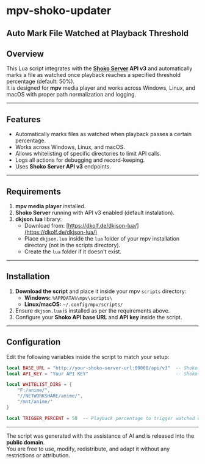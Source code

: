 
# mpv-shoko-updater
## Auto Mark File Watched at Playback Threshold

## Overview
This Lua script integrates with the **[Shoko Server](https://github.com/ShokoAnime/ShokoServer) API v3** and automatically marks a file as watched once playback reaches a specified threshold percentage (default: 50%).  
It is designed for **mpv** media player and works across Windows, Linux, and macOS with proper path normalization and logging.

---

## Features
- Automatically marks files as watched when playback passes a certain percentage.
- Works across Windows, Linux, and macOS.
- Allows whitelisting of specific directories to limit API calls.
- Logs all actions for debugging and record-keeping.
- Uses **Shoko Server API v3** endpoints.

---

## Requirements
1. **mpv media player** installed.
2. **Shoko Server** running with API v3 enabled (default instalation).
3. **dkjson.lua** library:
   - Download from: [https://dkolf.de/dkjson-lua/](https://dkolf.de/dkjson-lua/)
   - Place `dkjson.lua` inside the `lua` folder of your mpv installation directory (not in the scripts directory).
   - Create the `lua` folder if it doesn't exist.

---

## Installation
1. **Download the script** and place it inside your mpv `scripts` directory:
   - **Windows:** `%APPDATA%\mpv\scripts\`
   - **Linux/macOS:** `~/.config/mpv/scripts/`
2. Ensure `dkjson.lua` is installed as per the requirements above.
3. Configure your **Shoko API base URL** and **API key** inside the script.

---

## Configuration
Edit the following variables inside the script to match your setup:

```lua
local BASE_URL = "http://your-shoko-server-url:00000/api/v3"  -- Shoko API base URL
local API_KEY = "Your API KEY"                                -- Shoko API key

local WHITELIST_DIRS = {
    "F:/anime/",
    "//NETWORKSHARE/anime/",
    "/mnt/anime/"
}

local TRIGGER_PERCENT = 50  -- Playback percentage to trigger watched update
````
---
The script was generated with the assistance of AI and is released into the **public domain**.  
You are free to use, modify, redistribute, and adapt it without any restrictions or attribution.
